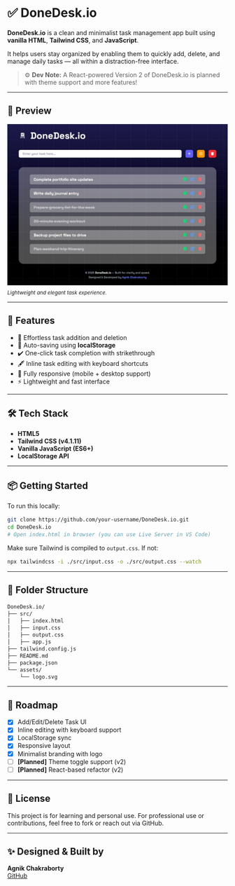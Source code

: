 
# ✅ DoneDesk.io

**DoneDesk.io** is a clean and minimalist task management app built using **vanilla HTML**, **Tailwind CSS**, and **JavaScript**.

It helps users stay organized by enabling them to quickly add, delete, and manage daily tasks — all within a distraction-free interface.

> ⚙️ **Dev Note:** A React-powered Version 2 of DoneDesk.io is planned with theme support and more features!

---

## 📸 Preview

![DoneDesk.io Screenshot](./assets/screenshot.png)  
<sub>*Lightweight and elegant task experience.*</sub>

---

## 🚀 Features

- 📖 Effortless task addition and deletion  
- 💾 Auto-saving using **localStorage**  
- ✔️ One-click task completion with strikethrough  
- 🖋️ Inline task editing with keyboard shortcuts  
- 📱 Fully responsive (mobile + desktop support)  
- ⚡ Lightweight and fast interface  

---

## 🛠️ Tech Stack

- **HTML5**  
- **Tailwind CSS (v4.1.11)**  
- **Vanilla JavaScript (ES6+)**  
- **LocalStorage API**

---

## 📦 Getting Started

To run this locally:

```bash
git clone https://github.com/your-username/DoneDesk.io.git
cd DoneDesk.io
# Open index.html in browser (you can use Live Server in VS Code)
```

Make sure Tailwind is compiled to `output.css`. If not:

```bash
npx tailwindcss -i ./src/input.css -o ./src/output.css --watch
```

---

## 📁 Folder Structure

```
DoneDesk.io/
├── src/
│   ├── index.html
│   ├── input.css
│   ├── output.css
│   ├── app.js
├── tailwind.config.js
├── README.md
├── package.json
└── assets/
    └── logo.svg
```

---

## 🎯 Roadmap

- [x] Add/Edit/Delete Task UI  
- [x] Inline editing with keyboard support  
- [x] LocalStorage sync  
- [x] Responsive layout  
- [x] Minimalist branding with logo  
- [ ] **[Planned]** Theme toggle support (v2)  
- [ ] **[Planned]** React-based refactor (v2)  

---

## 📄 License

This project is for learning and personal use. For professional use or contributions, feel free to fork or reach out via GitHub.

---

## ✨ Designed & Built by

**Agnik Chakraborty**  
[GitHub](https://github.com/Lucid-val)
